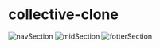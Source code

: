 # collective-clone
![navSection](https://github.com/Abbas-Bohra0/collective-clone/assets/116619149/2bdda908-c66e-4fce-b545-48f8bc530599)
![midSection](https://github.com/Abbas-Bohra0/collective-clone/assets/116619149/073add6c-445c-48a2-a986-62fde7c1d433)
![fotterSection](https://github.com/Abbas-Bohra0/collective-clone/assets/116619149/f5645562-6a53-4744-bba4-23e0a479c1fb)

